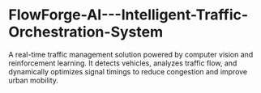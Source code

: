 # FlowForge-AI---Intelligent-Traffic-Orchestration-System
A real-time traffic management solution powered by computer vision and reinforcement learning. It detects vehicles, analyzes traffic flow, and dynamically optimizes signal timings to reduce congestion and improve urban mobility.
